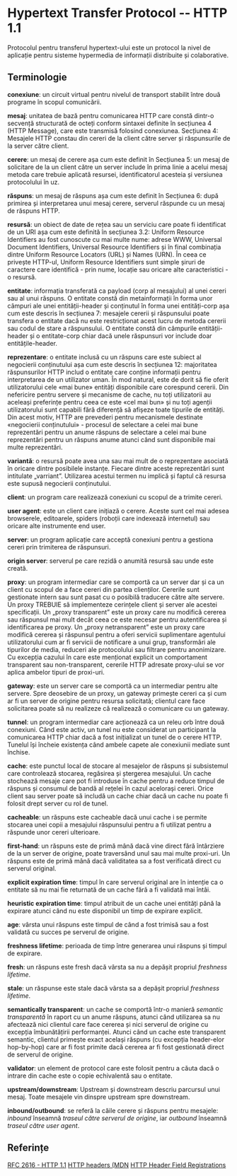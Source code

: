 # Hypertext Transfer Protocol -- HTTP 1.1

Protocolul pentru transferul hypertext-ului este un protocol la nivel de aplicație pentru sisteme hypermedia de informații distribuite și colaborative.

## Terminologie

**conexiune**: un circuit virtual pentru nivelul de transport stabilit între două programe în scopul comunicării.

**mesaj**: unitatea de bază pentru comunicarea HTTP care constă dintr-o secvență structurată de octeți conform sintaxei definite în secțiunea 4 (HTTP Message), care este transmisă folosind conexiunea. Secțiunea 4: Mesajele HTTP constau din cereri de la client către server și răspunsurile de la server către client.

**cerere**: un mesaj de cerere așa cum este definit în Secțiunea 5: un mesaj de solicitare de la un client către un server include în prima linie a acelui mesaj metoda care trebuie aplicată resursei, identificatorul acesteia și versiunea protocolului în uz.

**răspuns**: un mesaj de răspuns așa cum este definit în Secțiunea 6: după primirea și interpretarea unui mesaj cerere, serverul răspunde cu un mesaj de răspuns HTTP.

**resursă**: un obiect de date de rețea sau un serviciu care poate fi identificat de un URI așa cum este definită în secțiunea 3.2: Uniform Resource Identifiers au fost cunoscute cu mai multe nume: adrese WWW, Universal Document Identifiers, Universal Resource Identifiers și în final combinația dintre Uniform Resource Locators (URL) și Names (URN). În ceea ce privește HTTP-ul, Uniform Resource Identifiers sunt simple șiruri de caractere care identifică - prin nume, locație sau oricare alte caracteristici - o resursă.

**entitate**: informația transferată ca payload (corp al mesajului) al unei cereri sau al unui răspuns. O entitate constă din metainformații în forma unor câmpuri ale unei entității-header și conținutul în forma unei entități-corp așa cum este descris în secțiunea 7: mesajele cererii și răspunsului poate transfera o entitate dacă nu este restricționat acest lucru de metoda cererii sau codul de stare a răspunsului. O entitate constă din câmpurile entității-header și o entitate-corp chiar dacă unele răspunsuri vor include doar entitățile-header.

**reprezentare**: o entitate inclusă cu un răspuns care este subiect al negocierii conținutului așa cum este descris în secțiunea 12: majoritatea răspunsurilor HTTP includ o entitate care conține informații pentru interpretarea de un utilizator uman. În mod natural, este de dorit să fie oferit utilizatorului cele «mai bune» entități disponibile care corespund cererii. Din nefericire pentru servere și mecanisme de cache, nu toți utilizatorii au aceleași preferințe pentru ceea ce este «cel mai bun» și nu toți agenții utilizatorului sunt capabili fără diferență să afișeze toate tipurile de entități. Din acest motiv, HTTP are prevederi pentru mecanismele destinate «negocierii conținutului» - procesul de selectare a celei mai bune reprezentări pentru un anume răspuns de selectare a celei mai bune reprezentări pentru un răspuns anume atunci când sunt disponibile mai multe reprezentări.

**variantă**: o resursă poate avea una sau mai mult de o reprezentare asociată în oricare dintre posibilele instanțe. Fiecare dintre aceste reprezentări sunt intitulate „varriant”. Utilizarea acestui termen nu implică și faptul că resursa este supusă negocierii conținutului.

**client**: un program care realizează conexiuni cu scopul de a trimite cereri.

**user agent**: este un client care inițiază o cerere. Aceste sunt cel mai adesea browserele, editoarele, spiders (roboții care indexează internetul) sau oricare alte instrumente end user.

**server**: un program aplicație care acceptă conexiuni pentru a gestiona cereri prin trimiterea de răspunsuri.

**origin server**: serverul pe care rezidă o anumită resursă sau unde este creată.

**proxy**: un program intermediar care se comportă ca un server dar și ca un client cu scopul de a face cereri din partea clienților. Cererile sunt gestionate intern sau sunt pasat cu o posibilă traducere către alte servere. Un proxy TREBUIE să implementeze cerințele client și server ale acestei specificații. Un „proxy transparent” este un proxy care nu modifică cererea sau răspunsul mai mult decât ceea ce este necesar pentru autentificarea și identificarea pe proxy. Un „proxy netransparent” este un proxy care modifică cererea și răspunsul pentru a oferi servicii suplimentare agentului utilizatorului cum ar fi servicii de notificare a unui grup, transformări ale tipurilor de media, reduceri ale protocolului sau filtrare pentru anonimizare. Cu excepția cazului în care este menționat explicit un comportament transparent sau non-transparent, cererile HTTP adresate proxy-ului se vor aplica ambelor tipuri de proxi-uri.

**gateway**: este un server care se comportă ca un intermediar pentru alte servere. Spre deosebire de un proxy, un gateway primește cereri ca și cum ar fi un server de origine pentru resursa solicitată; clientul care face solicitarea poate să nu realizeze că realizează o comunicare cu un gateway.

**tunnel**: un program intermediar care acționează ca un releu orb între două conexiuni. Când este activ, un tunel nu este considerat un participant la comunicarea HTTP chiar dacă a fost inițializat un tunel de o cerere HTTP. Tunelul își încheie existența când ambele capete ale conexiunii mediate sunt închise.

**cache**: este punctul local de stocare al mesajelor de răspuns și subsistemul care controlează stocarea, regăsirea și ștergerea mesajului. Un cache stochează mesaje care pot fi introduse în cache pentru a reduce timpul de răspuns și consumul de bandă al rețelei în cazul acelorași cereri. Orice client sau server poate să includă un cache chiar dacă un cache nu poate fi folosit drept server cu rol de tunel.

**cacheable**: un răspuns este cacheable dacă unui cache i se permite stocarea unei copii a mesajului răspunsului pentru a fi utilizat pentru a răspunde unor cereri ulterioare.

**first-hand**: un răspuns este de primă mână dacă vine direct fără întârziere de la un server de origine, poate traversând unul sau mai multe proxi-uri. Un răspuns este de primă mână dacă validitatea sa a fost verificată direct cu serverul original.

**explicit expiration time**: timpul în care serverul original are în intenție ca o entitate să nu mai fie returnată de un cache fără a fi validată mai întâi.

**heuristic expiration time**: timpul atribuit de un cache unei entități până la expirare atunci când nu este disponibil un timp de expirare explicit.

**age**: vârsta unui răspuns este timpul de când a fost trimisă sau a fost validată cu succes pe serverul de origine.

**freshness lifetime**: perioada de timp între generarea unui răspuns și timpul de expirare.

**fresh**: un răspuns este fresh dacă vârsta sa nu a depășit propriul *freshness lifetime*.

**stale**: un răspunse este stale dacă vârsta sa a depășit propriul *freshness lifetime*.

**semantically transparent**: un cache se comportă într-o manieră *semantic transparentă* în raport cu un anume răspuns, atunci când utilizarea sa nu afectează nici clientul care face cererea și nici serverul de origine cu excepția îmbunătățirii performanței. Atunci când un cache este transparent semantic, clientul primește exact același răspuns (cu excepția header-elor hop-by-hop) care ar fi fost primite dacă cererea ar fi fost gestionată direct de serverul de origine.

**validator**: un element de protocol care este folosit pentru a căuta dacă o intrare din cache este o copie echivalentă sau o entitate.

**upstream/downstream**: Upstream și downstream descriu parcursul unui mesaj. Toate mesajele vin dinspre upstream spre downstream.

**inbound/outbound**: se referă la căile cerere și răspuns pentru mesajele: *inbound* înseamnă *traseul către serverul de origine*, iar *outbound* înseamnă *traseul către user agent*.


## Referințe

[RFC 2616 - HTTP 1.1](https://tools.ietf.org/html/rfc2616)
[HTTP headers (MDN](https://developer.mozilla.org/en-US/docs/Web/HTTP/Headers)
[HTTP Header Field Registrations](https://tools.ietf.org/html/rfc4229)
